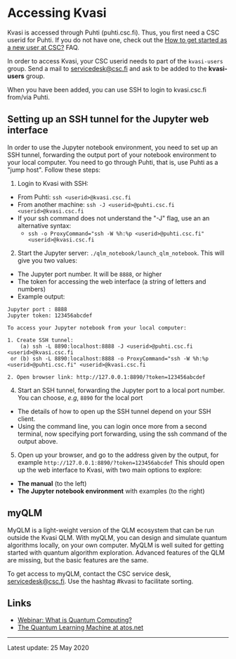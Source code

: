 # Accessing Kvasi

Kvasi is accessed through Puhti (puhti.csc.fi). Thus, you first need a CSC userid for Puhti. 
If you do not have one, check out the 
[How to get started as a new user at CSC?](../support/faq/how-to-get-started-at-CSC.md) FAQ.

In order to access Kvasi, your CSC userid needs to part of the `kvasi-users` group. Send a 
mail to servicedesk@csc.fi and ask to be added to the **kvasi-users** group.

When you have been added, you can use SSH to login to kvasi.csc.fi from/via Puhti.

## Setting up an SSH tunnel for the Jupyter web interface

In order to use the Jupyter notebook environment, you need to set up an SSH tunnel, 
forwarding the output port of your notebook environment to your local computer. 
You need to go through Puhti, that is, use Puhti as a "jump host". Follow these steps:

1. Login to Kvasi with SSH:
  - From Puhti: `ssh <userid>@kvasi.csc.fi`
  - From another machine: `ssh -J <userid>@puhti.csc.fi <userid>@kvasi.csc.fi`
  - If your ssh command does not understand the "-J" flag, use an an alternative syntax:
    - `ssh -o ProxyCommand="ssh -W %h:%p <userid>@puhti.csc.fi" <userid>@kvasi.csc.fi`
2. Start the Jupyter server: `./qlm_notebook/launch_qlm_notebook`. This will give you two values:
  - The Jupyter port number. It will be `8888`, or higher
  - The token for accessing the web interface (a string of letters and numbers)
  - Example output:

```
Jupyter port : 8888
Jupyter token: 123456abcdef

To access your Jupyter notebook from your local computer:

1. Create SSH tunnel:
    (a) ssh -L 8890:localhost:8888 -J <userid>@puhti.csc.fi <userid>@kvasi.csc.fi
 or (b) ssh -L 8890:localhost:8888 -o ProxyCommand="ssh -W %h:%p <userid>@puhti.csc.fi" <userid>@kvasi.csc.fi

2. Open browser link: http://127.0.0.1:8890/?token=123456abcdef
```

4. Start an SSH tunnel, forwarding the Jupyter port to a local port number. 
You can choose, _e.g_, `8890` for the local port
  - The details of how to open up the SSH tunnel depend on your SSH client.
  - Using the command line, you can login once more from a second terminal, 
    now specifying port forwarding, using the ssh command of the output above.

5. Open up your browser, and go to the address given by the output, for example 
`http://127.0.0.1:8890/?token=123456abcdef` This should open up the web interface 
to Kvasi, with two main options to explore:
  - **The manual** (to the left)
  - **The Jupyter notebook environment** with examples (to the right)


## myQLM

MyQLM is a light-weight version of the QLM ecosystem that can be run outside the Kvasi 
QLM. With myQLM, you can design and simulate quantum algorithms locally, on your own 
computer. MyQLM is well suited for getting started with quantum algorithm exploration. 
Advanced features of the QLM are missing, but the basic features are the same.

To get access to myQLM, contact the CSC service desk, servicedesk@csc.fi. Use the hashtag 
#kvasi to facilitate sorting.

## Links

* [Webinar: What is Quantum Computing?](https://www.csc.fi/web/training/-/quantum-computing)
* [The Quantum Learning Machine at atos.net](https://atos.net/en/solutions/quantum-learning-machine)

---
Latest update: 25 May 2020
